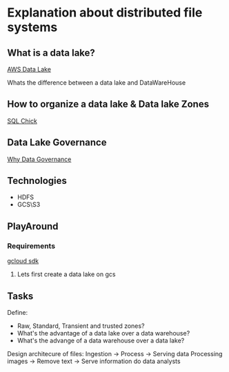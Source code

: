 # Explanation about distributed file systems

## What is a data lake?

[AWS Data Lake](https://aws.amazon.com/pt/big-data/datalakes-and-analytics/what-is-a-data-lake/#:~:text=Data%20Lakes%20allow%20you%20to%20store%20relational%20data%20like%20operational,cataloging%2C%20and%20indexing%20of%20data.)

Whats the difference between a data lake and DataWareHouse

## How to organize a data lake & Data lake Zones

[SQL Chick](https://www.sqlchick.com/entries/2017/12/30/zones-in-a-data-lake)

## Data Lake Governance

[Why Data Governance](https://profisee.com/data-governance-what-why-how-who/)

## Technologies

- HDFS   
- GCS\S3 

## PlayAround

### Requirements

[gcloud sdk](https://cloud.google.com/sdk/docs/install)
1. Lets first create a data lake on gcs

## Tasks

Define:
- Raw, Standard, Transient and trusted zones?
- What's the advantage of a data lake over a data warehouse?
- What's the advange of a data warehouse over a data lake?

Design architecure of files:
Ingestion -> Process -> Serving data
Processing images -> Remove text -> Serve information do data analysts